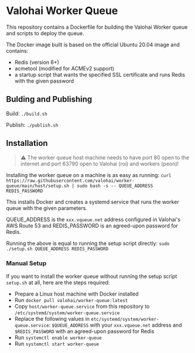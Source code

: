 # Valohai Worker Queue

This repository contains a Dockerfile for building the Valohai Worker queue and scripts to deploy the queue.

The Docker image built is based on the official Ubuntu 20.04 image and contains:

- Redis (version 6+)
- acmetool (modified for ACMEv2 support)
- a startup script that wants the specified SSL certificate and runs Redis with the given password

## Bulding and Publishing

Build: `./build.sh`

Publish: `./publish.sh`

## Installation

> :warning: The worker queue host machine needs to have port 80 open to the internet and port 63790 open to Valohai (roi) and workers (peon)!

Installing the worker queue on a machine is as easy as running: `curl https://raw.githubusercontent.com/valohai/worker-queue/main/host/setup.sh | sudo bash -s -- QUEUE_ADDRESS REDIS_PASSWORD`

This installs Docker and creates a systemd service that runs the worker queue with the given parameters.

QUEUE_ADDRESS is the `xxx.vqueue.net` address configured in Valohai's AWS Route 53 and REDIS_PASSWORD is an agreed-upon password for Redis.

Running the above is equal to running the setup script directly: `sudo ./setup.sh QUEUE_ADDRESS REDIS_PASSWORD`

### Manual Setup

If you want to install the worker queue without running the setup script `setup.sh` at all, here are the steps required:

- Prepare a Linux host machine with Docker installed
- Run `docker pull valohai/worker-queue:latest`
- Copy `host/worker-queue.service` from this repository to `/etc/systemd/system/worker-queue.service`
- Replace the following values in `etc/systemd/system/worker-queue.service`: `$QUEUE_ADDRESS` with your `xxx.vqueue.net` address and `$REDIS_PASSWORD` with an agreed-upon password for Redis
- Run `systemctl enable worker-queue`
- Run `systemctl start worker-queue`
